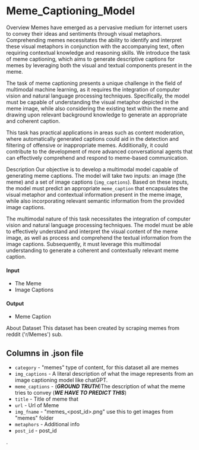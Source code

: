 # Meme_Captioning_Model
Overview
Memes have emerged as a pervasive medium for internet users to convey their ideas and sentiments through visual metaphors. Comprehending memes necessitates the ability to identify and interpret these visual metaphors in conjunction with the accompanying text, often requiring contextual knowledge and reasoning skills. We introduce the task of meme captioning, which aims to generate descriptive captions for memes by leveraging both the visual and textual components present in the meme.

The task of meme captioning presents a unique challenge in the field of multimodal machine learning, as it requires the integration of computer vision and natural language processing techniques. Specifically, the model must be capable of understanding the visual metaphor depicted in the meme image, while also considering the existing text within the meme and drawing upon relevant background knowledge to generate an appropriate and coherent caption.

This task has practical applications in areas such as content moderation, where automatically generated captions could aid in the detection and filtering of offensive or inappropriate memes. Additionally, it could contribute to the development of more advanced conversational agents that can effectively comprehend and respond to meme-based communication.

Description
Our objective is to develop a multimodal model capable of generating meme captions. The model will take two inputs: an image (the meme) and a set of image captions (`img_captions`). Based on these inputs, the model must predict an appropriate `meme_caption` that encapsulates the visual metaphor and contextual information present in the meme image, while also incorporating relevant semantic information from the provided image captions.

The multimodal nature of this task necessitates the integration of computer vision and natural language processing techniques. The model must be able to effectively understand and interpret the visual content of the meme image, as well as process and comprehend the textual information from the image captions. Subsequently, it must leverage this multimodal understanding to generate a coherent and contextually relevant meme caption.

#### Input
* The Meme
* Image Captions

#### Output
* Meme Caption


About Dataset
This dataset has been created by scraping memes from reddit ('r/Memes') sub.

## Columns in .json file

*   `category` - "memes" type of content, for this dataset all are memes
*   `img_captions` - A literal description of what the image represents from an image captioning model like chatGPT.
*   `meme_captions` - (***GROUND TRUTH***)The description of what the meme tries to convey (***WE HAVE TO PREDICT THIS***)
*   `title` - Title of meme that 
*   `url` - Url of Meme
*   `img_fname` - "memes_<post_id>.png" use this to get images from "memes" folder
*   `metaphors` - Additional info
*   `post_id` - post_id

.



